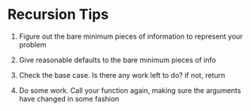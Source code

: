 # Recursion Tips

1. Figure out the bare minimum pieces of information to represent your problem

2. Give reasonable defaults to the bare minimum pieces of info

3. Check the base case. Is there any work left to do? if not, return

4. Do some work. Call your function again, making sure the arguments have changed in some fashion